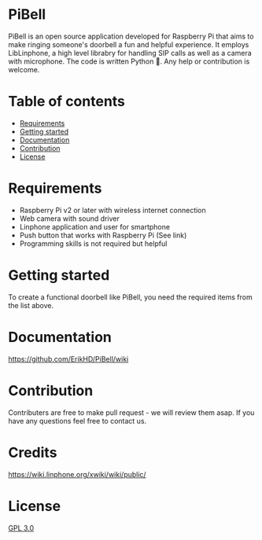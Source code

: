 # PiBell

PiBell is an open source application developed for Raspberry Pi that aims to make ringing someone's doorbell a fun and helpful experience. It employs LibLinphone, a high level librabry for handling SIP calls as well as a camera with microphone. The code is written Python 🐍.
Any help or contribution is welcome. 

# Table of contents
* [Requirements](https://github.com/ErikHD/PiBell/blob/master/README.md#requirements)
* [Getting started](https://github.com/ErikHD/PiBell/blob/master/README.md#getting-started)
* [Documentation](https://github.com/ErikHD/PiBell/blob/master/README.md#documentation)
* [Contribution](https://github.com/ErikHD/PiBell/blob/master/README.md#contribution)
* [License](https://github.com/ErikHD/PiBell/blob/master/README.md#license)


# Requirements

- Raspberry Pi v2 or later with wireless internet connection
- Web camera with sound driver
- Linphone application and user for smartphone
- Push button that works with Raspberry Pi (See link)
- Programming skills is not required but helpful

# Getting started
To create a functional doorbell like PiBell, you need the required items from the list above. 
# Documentation
https://github.com/ErikHD/PiBell/wiki
# Contribution
Contributers are free to make pull request - we will review them asap. If you have any questions feel free to contact us.
# Credits
https://wiki.linphone.org/xwiki/wiki/public/
# License
[GPL 3.0](https://github.com/ErikHD/PiBell/blob/master/LICENSE)
